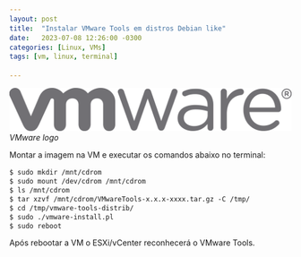 ```yaml
---
layout: post
title:  "Instalar VMware Tools em distros Debian like"
date:   2023-07-08 12:26:00 -0300
categories: [Linux, VMs]
tags: [vm, linux, terminal]

---
```


![vmware_logo](/assets/img/1-vmware-logo.jpg)
_VMware logo_


Montar a imagem na VM e executar os comandos abaixo no terminal:

```shell
$ sudo mkdir /mnt/cdrom
$ sudo mount /dev/cdrom /mnt/cdrom
$ ls /mnt/cdrom
$ tar xzvf /mnt/cdrom/VMwareTools-x.x.x-xxxx.tar.gz -C /tmp/
$ cd /tmp/vmware-tools-distrib/
$ sudo ./vmware-install.pl
$ sudo reboot
```
Após rebootar a VM o ESXi/vCenter reconhecerá o VMware Tools.